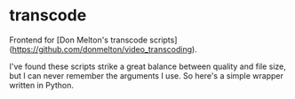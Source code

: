 # transcode
Frontend for [Don Melton's transcode scripts] (https://github.com/donmelton/video_transcoding).

I've found these scripts strike a great balance between quality and file size, but I can never remember the arguments I use. So here's a simple wrapper written in Python.
